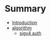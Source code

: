 # Summary

* [Introduction](README.md)
* [algorithm](algorithm/README.md)
    * [sigv4 auth](algorithm/sigV4.md)

